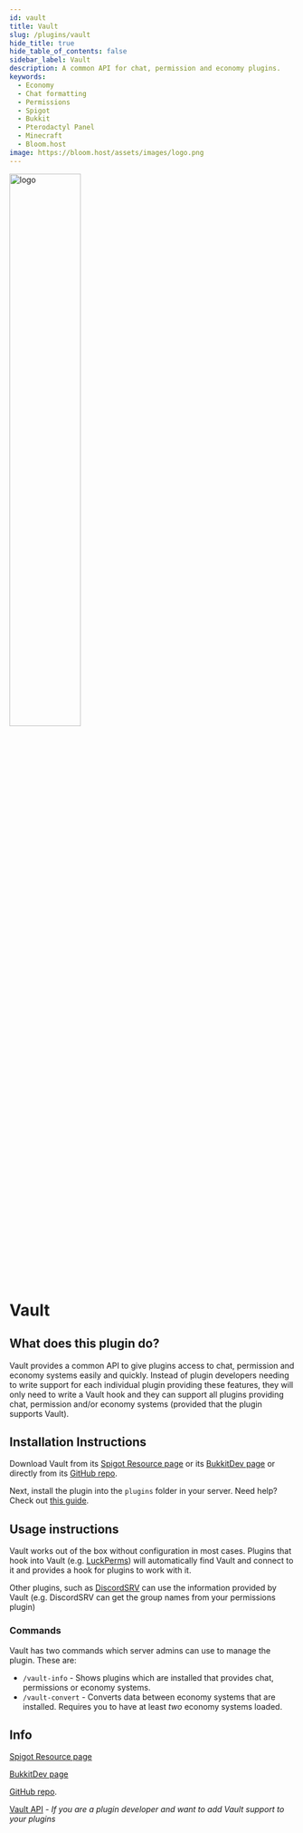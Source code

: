 ```yaml
---
id: vault
title: Vault
slug: /plugins/vault
hide_title: true
hide_table_of_contents: false
sidebar_label: Vault
description: A common API for chat, permission and economy plugins.
keywords:
  - Economy
  - Chat formatting
  - Permissions
  - Spigot
  - Bukkit
  - Pterodactyl Panel
  - Minecraft
  - Bloom.host
image: https://bloom.host/assets/images/logo.png
---
```


<div class="text--center">
<img src="https://bloom.host/logo-white.svg" alt="logo" height="50%" width="50%"/>
<h1>Vault</h1>
</div>

## What does this plugin do?

Vault provides a common API to give plugins access to chat, permission and economy systems easily and quickly. Instead of plugin developers needing to write support for each individual plugin providing these features, they will only need to write a Vault hook and they can support all plugins providing chat, permission and/or economy systems (provided that the plugin supports Vault).

## Installation Instructions
Download Vault from its [Spigot Resource page](https://www.spigotmc.org/resources/vault.34315/) or its [BukkitDev page](https://dev.bukkit.org/projects/vault) or directly from its [GitHub repo](https://github.com/MilkBowl/Vault/releases).

Next, install the plugin into the `plugins` folder in your server. Need help? Check out [this guide](https://docs.bloom.host/installing-plugins).

## Usage instructions

Vault works out of the box without configuration in most cases. Plugins that hook into Vault (e.g. [LuckPerms](https://docs.bloom.host/plugins/luckperms)) will automatically find Vault and connect to it and provides a hook for plugins to work with it.

Other plugins, such as [DiscordSRV](https://docs.bloom.host/plugins/discordsrv) can use the information provided by Vault (e.g. DiscordSRV can get the group names from your permissions plugin)

### Commands

Vault has two commands which server admins can use to manage the plugin. These are:

* `/vault-info` - Shows plugins which are installed that provides chat, permissions or economy systems.
* `/vault-convert` - Converts data between economy systems that are installed. Requires you to have at least *two* economy systems loaded.

## Info

[Spigot Resource page](https://www.spigotmc.org/resources/vault.34315/)

[BukkitDev page](https://dev.bukkit.org/projects/vault)

[GitHub repo](https://github.com/MilkBowl/Vault/releases).

[Vault API](https://github.com/MilkBowl/VaultAPI) - *If you are a plugin developer and want to add Vault support to your plugins*

